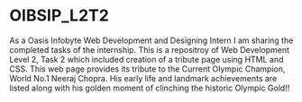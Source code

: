 # OIBSIP_L2T2
As a Oasis Infobyte Web Development and Designing Intern I am sharing the completed tasks of the internship. This is a repositroy of Web Development Level 2, Task 2 which included creation of a tribute page using HTML and CSS. This web page provides its tribute to the Current Olympic Champion, World No.1 Neeraj Chopra. His early life and landmark achievements are listed along with his golden moment of clinching the historic Olympic Gold!!
